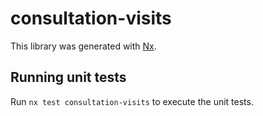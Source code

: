 # consultation-visits

This library was generated with [Nx](https://nx.dev).

## Running unit tests

Run `nx test consultation-visits` to execute the unit tests.
